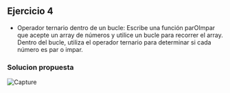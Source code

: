 ## Ejercicio 4

* Operador ternario dentro de un bucle: Escribe una función parOImpar que acepte un array de números y utilice un bucle para recorrer el array. Dentro del bucle, utiliza el operador ternario para determinar si cada número es par o impar.

### Solucion propuesta
![Capture](https://github.com/Luiso-o/Ejercicio-S2.1-Javascript-I/assets/128043647/965ad854-3bd1-4d25-8e33-688a41b4253f)
